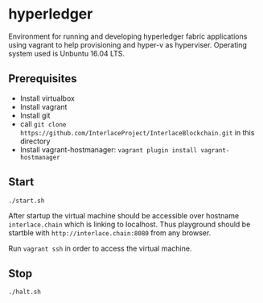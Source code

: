 # hyperledger

Environment for running and developing hyperledger fabric applications using vagrant to help provisioning and hyper-v as hyperviser. Operating system used is Unbuntu 16.04 LTS.

## Prerequisites

* Install virtualbox
* Install vagrant
* Install git
* call `git clone https://github.com/InterlaceProject/InterlaceBlockchain.git` in this directory
* Install vagrant-hostmanager: `vagrant plugin install vagrant-hostmanager`

## Start

`./start.sh`

After startup the virtual machine should be accessible over hostname `interlace.chain` which is linking to localhost. Thus playground should be startble with `http://interlace.chain:8080` from any browser.

Run `vagrant ssh` in order to access the virtual machine.

## Stop

`./halt.sh`

